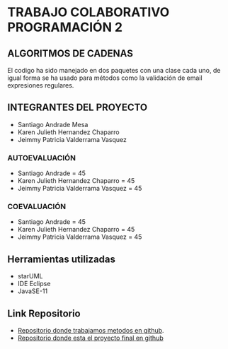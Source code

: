 # TRABAJO COLABORATIVO PROGRAMACIÓN 2


## ALGORITMOS DE CADENAS 

El codigo ha sido manejado en dos paquetes con una clase cada uno, de igual forma se ha usado para métodos como la validación de email expresiones regulares.

 
## INTEGRANTES DEL PROYECTO

* Santiago Andrade Mesa
* Karen Julieth Hernandez Chaparro
* Jeimmy Patricia Valderrama Vasquez


### AUTOEVALUACIÓN

* Santiago Andrade = 45
* Karen Julieth Hernandez Chaparro = 45
* Jeimmy Patricia Valderrama Vasquez = 45


### COEVALUACIÓN

* Santiago Andrade = 45 
* Karen Julieth Hernandez Chaparro = 45
* Jeimmy Patricia Valderrama Vasquez = 45

## Herramientas utilizadas
* starUML
* IDE Eclipse
* JavaSE-11
## Link Repositorio
* [Repositorio donde trabajamos metodos en github](https://github.com/JeimmyValderrama/Proyecto1).
* [Repositorio donde esta el proyecto final en github](https://github.com/SantiagoAndradeMesa/TrabajoColaborativoProgramacion2UPTC.git)

